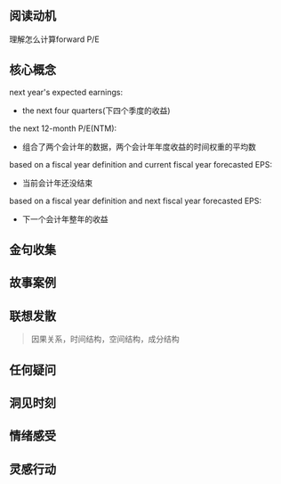 ## 阅读动机
理解怎么计算forward P/E

## 核心概念

next year's expected earnings:
- the next four quarters(下四个季度的收益)

the next 12-month P/E(NTM):
- 组合了两个会计年的数据，两个会计年年度收益的时间权重的平均数

based on a fiscal year definition and current fiscal year forecasted EPS:
- 当前会计年还没结束

based on a fiscal year definition and next fiscal year forecasted EPS:
- 下一个会计年整年的收益

## 金句收集

## 故事案例

## 联想发散
> 因果关系，时间结构，空间结构，成分结构
## 任何疑问

## 洞见时刻

## 情绪感受

## 灵感行动